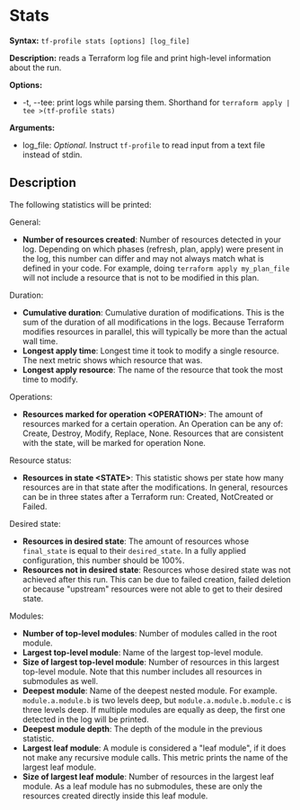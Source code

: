 # Stats

**Syntax:** `tf-profile stats [options] [log_file]`

**Description:** reads a Terraform log file and print high-level information about the run.

**Options:**
- -t, --tee: print logs while parsing them. Shorthand for `terraform apply | tee >(tf-profile stats)`

**Arguments:**

- log_file: _Optional_. Instruct `tf-profile` to read input from a text file instead of stdin. 

## Description

The following statistics will be printed:

General:
- **Number of resources created**: Number of resources detected in your log. Depending on which phases (refresh, plan, apply) were present in the log, this number can differ and may not always match what is defined in your code. For example, doing `terraform apply my_plan_file` will not include a resource that is not to be modified in this plan.

Duration:
- **Cumulative duration**: Cumulative duration of modifications. This is the sum of the duration of all modifications in the logs. Because Terraform modifies resources in parallel, this will typically be more than the actual wall time.
- **Longest apply time**: Longest time it took to modify a single resource. The next metric shows which resource that was.
- **Longest apply resource**: The name of the resource that took the most time to modify.

Operations:
- **Resources marked for operation \<OPERATION\>**: The amount of resources marked for a certain operation. An Operation can be any of: Create, Destroy, Modify, Replace, None. Resources that are consistent with the state, will be marked for operation None. 

Resource status:
- **Resources in state \<STATE\>**: This statistic shows per state how many resources are in that state after the modifications. In general, resources can be in three states after a Terraform run: Created, NotCreated or Failed. 

Desired state:
- **Resources in desired state**: The amount of resources whose `final_state` is equal to their `desired_state`. In a fully applied configuration, this number should be 100%. 
- **Resources not in desired state**: Resources whose desired state was not achieved after this run. This can be due to failed creation, failed deletion or because "upstream" resources were not able to get to their desired state.

Modules:
- **Number of top-level modules**: Number of modules called in the root module.
- **Largest top-level module**: Name of the largest top-level module.
- **Size of largest top-level module**: Number of resources in this largest top-level module. Note that this number includes all resources in submodules as well.
- **Deepest module**: Name of the deepest nested module. For example. `module.a.module.b` is two levels deep, but `module.a.module.b.module.c` is three levels deep. If multiple modules are equally as deep, the first one detected in the log will be printed.
- **Deepest module depth**: The depth of the module in the previous statistic. 
- **Largest leaf module**: A module is considered a "leaf module", if it does not make any recursive module calls. This metric prints the name of the largest leaf module.
- **Size of largest leaf module**: Number of resources in the largest leaf module. As a leaf module has no submodules, these are only the resources created directly inside this leaf module.

